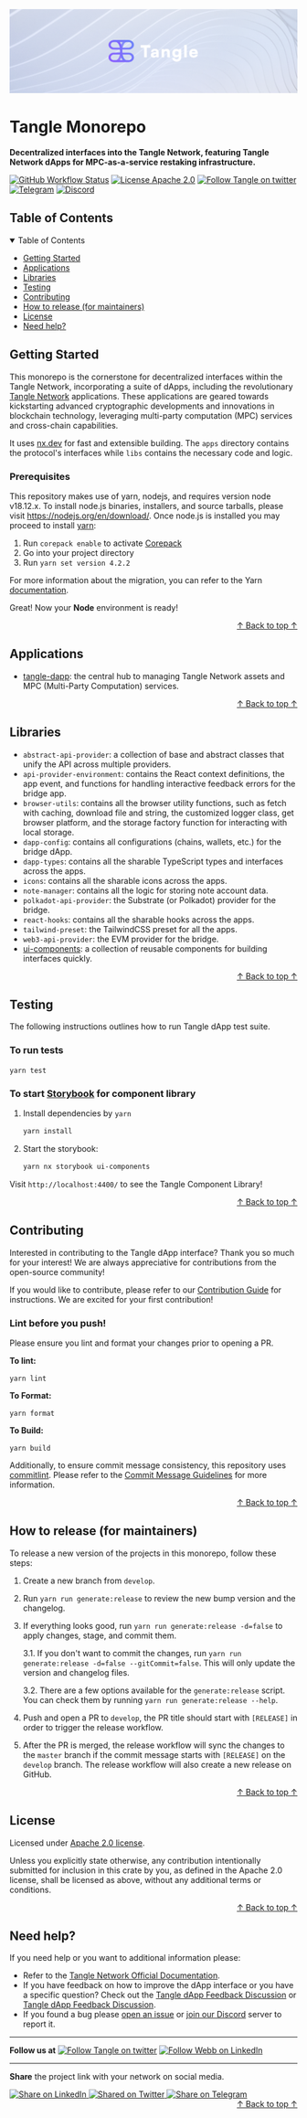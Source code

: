 <div align="center">
<a href="https://www.tangle.tools/">

![Tangle Logo](./.github/assets/tangle-banner.png)
</a>

  </div>

# Tangle Monorepo

<p align="left">
    <strong>Decentralized interfaces into the Tangle Network, featuring Tangle Network dApps for MPC-as-a-service restaking infrastructure.</strong>
    <br />
</p>

[![GitHub Workflow Status](https://img.shields.io/github/actions/workflow/status/tangle-network/dapp/check-build.yml?branch=develop&style=flat-square)](https://github.com/tangle-network/dapp/actions)
[![License Apache 2.0](https://img.shields.io/badge/License-Apache%202.0-blue.svg?style=flat-square)](https://www.apache.org/licenses/LICENSE-2.0.html)
[![Follow Tangle on twitter](https://img.shields.io/twitter/follow/tangle_network.svg?style=social)](https://twitter.com/intent/follow?screen_name=tangle_network)
[![Telegram](https://img.shields.io/badge/Telegram-gray?logo=telegram)](https://t.me/tanglenet) [![Discord](https://img.shields.io/discord/833784453251596298.svg?style=flat-square&label=Discord&logo=discord)](https://discord.gg/cv8EfJu3Tn)

<!-- TABLE OF CONTENTS -->
<h2 id="table-of-contents" style=border:0!important> Table of Contents </h2>

<details open="open">
  <summary id="#table-of-contents">Table of Contents</summary>
  <ul>
    <li><a href="#start">Getting Started</a></li>
    <li><a href="#apps">Applications</a></li>
    <li><a href="#libs">Libraries</a></li>
    <li><a href="#test">Testing</a></li>
    <li><a href="#contribute">Contributing</a></li>
    <li><a href="#how-to-release">How to release (for maintainers)</a></li>
    <li><a href="#license">License</a></li>
    <li><a href="#help">Need help?</a></li>
  </ul>
</details>

<h2 id="start"> Getting Started </h2>

This monorepo is the cornerstone for decentralized interfaces within the Tangle Network, incorporating a suite of dApps, including the revolutionary [Tangle Network](https://tangle.tools) applications. These applications are geared towards kickstarting advanced cryptographic developments and innovations in blockchain technology, leveraging multi-party computation (MPC) services and cross-chain capabilities.

It uses [nx.dev](https://nx.dev/) for fast and extensible building. The `apps` directory contains the protocol's interfaces while `libs` contains the necessary code and logic.

### Prerequisites

This repository makes use of yarn, nodejs, and requires version node v18.12.x. To install node.js binaries, installers, and source tarballs, please visit https://nodejs.org/en/download/. Once node.js is installed you may proceed to install [yarn](https://yarnpkg.com/):

1. Run `corepack enable` to activate [Corepack](https://nodejs.org/api/corepack.html)
2. Go into your project directory
3. Run `yarn set version 4.2.2`

For more information about the migration, you can refer to the Yarn [documentation](https://yarnpkg.com/migration/guide#migration-steps).

Great! Now your **Node** environment is ready!

<div align="right"><a href="#table-of-contents">↑ Back to top ↑</a></div>

<h2 id="apps"> Applications </h2>

- [tangle-dapp](./apps/tangle-dapp/README.md): the central hub to managing Tangle Network assets and MPC (Multi-Party Computation) services.

<div align="right"><a href="#table-of-contents">↑ Back to top ↑</a></div>

<h2 id="libs"> Libraries </h2>

- `abstract-api-provider`: a collection of base and abstract classes that unify the API across multiple providers.
- `api-provider-environment`: contains the React context definitions, the app event, and functions for handling interactive feedback errors for the bridge app.
- `browser-utils`: contains all the browser utility functions, such as fetch with caching, download file and string, the customized logger class, get browser platform, and the storage factory function for interacting with local storage.
- `dapp-config`: contains all configurations (chains, wallets, etc.) for the bridge dApp.
- `dapp-types`: contains all the sharable TypeScript types and interfaces across the apps.
- `icons`: contains all the sharable icons across the apps.
- `note-manager`: contains all the logic for storing note account data.
- `polkadot-api-provider`: the Substrate (or Polkadot) provider for the bridge.
- `react-hooks`: contains all the sharable hooks across the apps.
- `tailwind-preset`: the TailwindCSS preset for all the apps.
- `web3-api-provider`: the EVM provider for the bridge.
- [ui-components](./libs/ui-components/README.md): a collection of reusable components for building interfaces quickly.

<div align="right"><a href="#table-of-contents">↑ Back to top ↑</a></div>

<h2 id="test"> Testing </h2>

The following instructions outlines how to run Tangle dApp test suite.

### To run tests

```
yarn test
```

### To start [Storybook](https://storybook.js.org/) for component library

1. Install dependencies by `yarn`

   ```bash
   yarn install
   ```

2. Start the storybook:

   ```bash
   yarn nx storybook ui-components
   ```

Visit `http://localhost:4400/` to see the Tangle Component Library!

<div align="right"><a href="#table-of-contents">↑ Back to top ↑</a></div>

<h2 id="contribute"> Contributing </h2>

Interested in contributing to the Tangle dApp interface? Thank you so much for your interest! We are always appreciative for contributions from the open-source community!

If you would like to contribute, please refer to our [Contribution Guide](./.github/CONTRIBUTING.md) for instructions. We are excited for your first contribution!

### Lint before you push!

Please ensure you lint and format your changes prior to opening a PR.

**To lint:**

```
yarn lint
```

**To Format:**

```
yarn format
```

**To Build:**

```
yarn build
```

Additionally, to ensure commit message consistency, this repository uses [commitlint](https://commitlint.js.org/#/). Please refer to the [Commit Message Guidelines](./.github/CONTRIBUTING.md#commit-message-guidelines) for more information.

<div align="right"><a href="#table-of-contents">↑ Back to top ↑</a></div>

<h2 id="how-to-release"> How to release (for maintainers) </h2>

To release a new version of the projects in this monorepo, follow these steps:

1. Create a new branch from `develop`.
2. Run `yarn run generate:release` to review the new bump version and the changelog.
3. If everything looks good, run `yarn run generate:release -d=false` to apply changes, stage, and
   commit them.

   3.1. If you don't want to commit the changes, run `yarn run generate:release -d=false --gitCommit=false`. This will only update the version and changelog files.

   3.2. There are a few options available for the `generate:release` script. You can check them by running `yarn run generate:release --help`.

4. Push and open a PR to `develop`, the PR title should start with `[RELEASE]` in order to trigger the release workflow.
5. After the PR is merged, the release workflow will sync the changes to the `master` branch if the commit message starts with `[RELEASE]` on the `develop` branch. The release workflow will also create a new release on GitHub.

<div align="right"><a href="#table-of-contents">↑ Back to top ↑</a></div>

<h2 id="license"> License </h2>

Licensed under <a href="LICENSE">Apache 2.0 license</a>.

Unless you explicitly state otherwise, any contribution intentionally submitted for inclusion in this crate by you, as defined in the Apache 2.0 license, shall be licensed as above, without any additional terms or conditions.

<div align="right"><a href="#table-of-contents">↑ Back to top ↑</a></div>

<h2 id="help"> Need help? </h2>

If you need help or you want to additional information please:

- Refer to the [Tangle Network Official Documentation](https://docs.tangle.tools/).
- If you have feedback on how to improve the dApp interface or you have a specific question? Check out the [Tangle dApp Feedback Discussion](https://github.com/tangle-network/feedback/discussions/categories/tangle-dapp) or [Tangle dApp Feedback Discussion](https://github.com/tangle-network/feedback/discussions/categories/dapp-feedback).
- If you found a bug please [open an issue](https://github.com/tangle-network/dapp/issues/new/choose) or [join our Discord](https://discord.gg/jUDeFpggrR) server to report it.

---

**Follow us at**
[![Follow Tangle on twitter](https://img.shields.io/twitter/follow/tangle_network.svg?style=social)](https://twitter.com/intent/follow?screen_name=tangle_network)
[![Follow Webb on LinkedIn](https://img.shields.io/badge/LinkedIn-webbprotocol-blue?style=flat&logo=linkedin&logoColor=b0c0c0&labelColor=363D44)](https://www.linkedin.com/company/webb-protocol/)

---

**Share** the project link with your network on social media.

<a href="https://www.linkedin.com/shareArticle?mini=true&url=https%3A//github.com/tangle-network/dapp" target="_blank">
  <img src="https://img.shields.io/twitter/url?label=LinkedIn&logo=LinkedIn&style=social&url=https%3A%2F%2Fgithub.com%2Ftangle-network%2Fdapp" alt="Share on LinkedIn"/>
</a>
<a href="https://twitter.com/intent/tweet?text=%F0%9F%9A%80%20Explore%20%60tangle-network/dapp%60%20Monorepo%20on%20Github%3A%20your%20%23zeroKnowledgeApp%20in%20%23blockchain.%20Secure%2c%20efficient%20%23crypto%20interactions%20await!%0A%0ADive%20in%20%E2%9E%A1%EF%B8%8F%20https%3A//github.com/tangle-network/dapp%20%23TangleEcosystem" target="_blank">
  <img src="https://img.shields.io/twitter/url?label=Twitter&logo=Twitter&style=social&url=https%3A%2F%2Fgithub.com%2Ftangle-network%2Fdapp" alt="Shared on Twitter"/>
</a>
<a href="https://t.me/share/url?text=%F0%9F%9A%80%20Explore%20%60tangle-network/dapp%60%20Monorepo%20on%20Github%3A%20your%20%23zeroKnowledgeApp%20in%20%23blockchain.%20Secure%2c%20efficient%20%23crypto%20interactions%20await!%0A%0ADive%20in%20%E2%9E%A1%EF%B8%8F%20https%3A//github.com/tangle-network/dapp%20%23TangleEcosystem&url=https%3A%2F%2Fgithub.com%2Ftangle-network%2Fdapp" target="_blank">
  <img src="https://img.shields.io/twitter/url?label=Telegram&logo=Telegram&style=social&url=https%3A%2F%2Fgithub.com%2Fatangle-network%dapp" alt="Share on Telegram"/>
</a>

<div align="right"><a href="#table-of-contents">↑ Back to top ↑</a></div>
